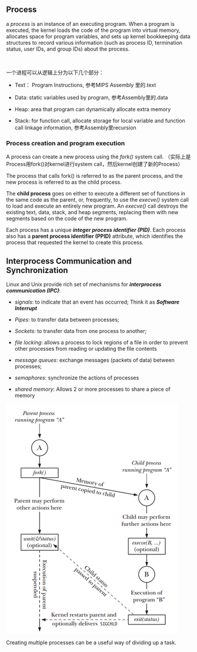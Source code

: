 ## Process

a *process* is an instance of an executing program. When a program is executed, the kernel loads the code of the program into virtual memory, allocates space for program variables, and sets up kernel bookkeeping data structures to record various information (such as process ID, termination status, user IDs, and group IDs) about the process.

<br>

一个进程可以从逻辑上分为以下几个部分：
 - Text： Program Instructions, 参考MIPS Assembly 里的.text

 - Data: static variables used by program, 参考Assembly里的.data

 - Heap: area that program can dynamically allocate extra memory

- Stack: for function call, allocate storage for local variable and function call linkage information, 参考Assembly里recursion


### Process creation and program execution
A process can create a new process using the *fork()* system call. （实际上是Process用fork()对kernel进行system call，然后kernel创建了新的Process）

The process that calls fork() is referred to as the parent process, and the new process is referred to as the child process.

The **child process** goes on either to execute a different set of functions in the same code as the parent, or, frequently, to use the *execve()* system call to load and execute an entirely new program. An *execve()* call destroys the existing text, data, stack, and heap segments, replacing them with new segments based on the code of the new program.

Each process has a unique ***integer process identifier (PID)***. Each process also has a **parent process identifier (PPID)** attribute, which identifies the process that requested the kernel to create this process.


## Interprocess Communication and Synchronization

Linux and Unix provide rich set of mechanisms for ***interprocess communication (IPC)***:

- *signals*: to indicate that an event has occurred;  Think it as ***Software Interrupt***

- *Pipes*: to transfer data between processes;

- *Sockets*: to transfer data from one process to another;

- *file locking*: allows a process to lock regions of a file in order to prevent other processes from reading or updating the file contents

- *message queues*: exchange messages (packets of data) between processes;

- *semaphores*: synchronize the actions of processes

- *shared memory*: Allows 2 or more processes to share a piece of memory


![overViewOfProcess](/assets/overViewOfProcess.png)

Creating multiple processes can be a useful way of dividing up a task.
